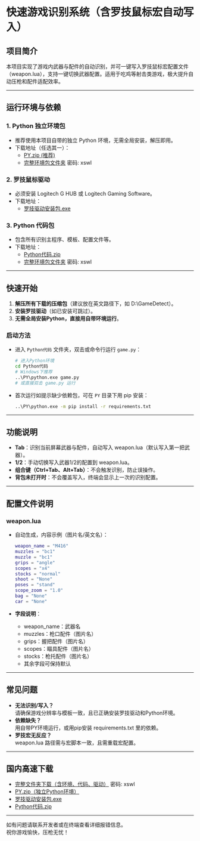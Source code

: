 # 快速游戏识别系统（含罗技鼠标宏自动写入）

## 项目简介

本项目实现了游戏内武器与配件的自动识别，并可一键写入罗技鼠标宏配置文件（weapon.lua），支持一键切换武器配置。适用于吃鸡等射击类游戏，极大提升自动压枪和配件适配效率。

---

## 运行环境与依赖

### 1. Python 独立环境包

- 推荐使用本项目自带的独立 Python 环境，无需全局安装，解压即用。
- 下载地址（任选其一）：
  - [PY.zip (推荐)](https://wwsm.lanzouo.com/iMB0O300bvhi)  
  - [完整环境包文件夹](https://wwsm.lanzouo.com/b0nzapn1i) 密码: xswl

### 2. 罗技鼠标驱动

- 必须安装 Logitech G HUB 或 Logitech Gaming Software。
- 下载地址：
  - [罗技驱动安装包.exe](https://wwsm.lanzouo.com/iveVZ300bwwj)

### 3. Python 代码包

- 包含所有识别主程序、模板、配置文件等。
- 下载地址：
  - [Python代码.zip](https://wwsm.lanzouo.com/i603d300c0sj)
  - [完整环境包文件夹](https://wwsm.lanzouo.com/b0nzapn1i) 密码: xswl

---

## 快速开始

1. **解压所有下载的压缩包**（建议放在英文路径下，如 D:\GameDetect）。
2. **安装罗技驱动**（如已安装可跳过）。
3. **无需全局安装Python，直接用自带环境运行**。

### 启动方法

- 进入 `Python代码` 文件夹，双击或命令行运行 `game.py`：
  ```bash
  # 进入Python环境
  cd Python代码
  # Windows下推荐
  ..\PY\python.exe game.py
  # 或直接双击 game.py 运行
  ```

- 首次运行如提示缺少依赖包，可在 `PY` 目录下用 pip 安装：
  ```bash
  ..\PY\python.exe -m pip install -r requirements.txt
  ```

---

## 功能说明

- **Tab**：识别当前屏幕武器与配件，自动写入 weapon.lua（默认写入第一把武器）。
- **1/2**：手动切换写入武器1/2的配置到 weapon.lua。
- **组合键（Ctrl+Tab、Alt+Tab）**：不会触发识别，防止误操作。
- **背包未打开时**：不会覆盖写入，终端会显示上一次的识别配置。

---

## 配置文件说明

### weapon.lua

- 自动生成，内容示例（图片名/英文名）：
  ```lua
  weapon_name = "M416"
  muzzles = "bc1"
  muzzle = "bc1"
  grips = "angle"
  scopes = "x4"
  stocks = "normal"
  shoot = "None"
  poses = "stand"
  scope_zoom = "1.0"
  bag = "None"
  car = "None"
  ```

- **字段说明**：
  - weapon_name：武器名
  - muzzles：枪口配件（图片名）
  - grips：握把配件（图片名）
  - scopes：瞄具配件（图片名）
  - stocks：枪托配件（图片名）
  - 其余字段可保持默认

---

## 常见问题

- **无法识别/写入？**  
  请确保游戏分辨率与模板一致，且已正确安装罗技驱动和Python环境。
- **依赖缺失？**  
  用自带PY环境运行，或用pip安装 requirements.txt 里的依赖。
- **罗技宏无反应？**  
  weapon.lua 路径需与宏脚本一致，且需重载宏配置。

---

## 国内高速下载

- [完整文件夹下载（含环境、代码、驱动）](https://wwsm.lanzouo.com/b0nzapn1i) 密码: xswl
- [PY.zip（独立Python环境）](https://wwsm.lanzouo.com/iMB0O300bvhi)
- [罗技驱动安装包.exe](https://wwsm.lanzouo.com/iveVZ300bwwj)
- [Python代码.zip](https://wwsm.lanzouo.com/i603d300c0sj)

---

如有问题请联系开发者或在终端查看详细报错信息。  
祝你游戏愉快，压枪无忧！ 
